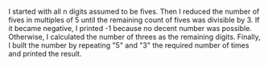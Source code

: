 I started with all n digits assumed to be fives. Then I reduced the number of fives in multiples of 5 until the remaining count of fives was divisible by 3. If it became negative, I printed -1 because no decent number was possible. Otherwise, I calculated the number of threes as the remaining digits. Finally, I built the number by repeating "5" and "3" the required number of times and printed the result.